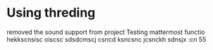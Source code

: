 # Using threding
removed the sound support from project
Testing mattermost functio hekkscnsisc oiscsc sdsdcmscj csncd  ksncsnc  jcsnckh sdnsjx :cn
55
